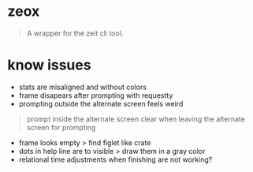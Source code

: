 # zeox

> A wrapper for the zeit cli tool.

# know issues
- stats are misaligned and without colors
- frame disapears after prompting with requestty
- prompting outside the alternate screen feels weird
> prompt inside the alternate screen
> clear when leaving the alternate screen for prompting
- frame looks empty > find figlet like crate
- dots in help line are to visible > draw them in a gray color
- relational time adjustments when finishing are not working?
